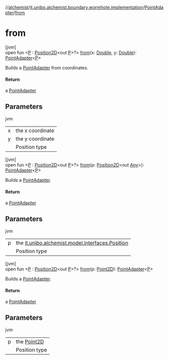 //[alchemist](../../../index.md)/[it.unibo.alchemist.boundary.wormhole.implementation](../index.md)/[PointAdapter](index.md)/[from](from.md)

# from

[jvm]\
open fun <[P](from.md) : [Position2D](../../it.unibo.alchemist.model.interfaces/-position2-d/index.md)<out [P](index.md)>?> [from](from.md)(x: [Double](https://kotlinlang.org/api/latest/jvm/stdlib/kotlin/-double/index.html), y: [Double](https://kotlinlang.org/api/latest/jvm/stdlib/kotlin/-double/index.html)): [PointAdapter](index.md)<[P](index.md)>

Builds a [PointAdapter](index.md) from coordinates.

#### Return

a [PointAdapter](index.md)

## Parameters

jvm

| | |
|---|---|
| x | the x coordinate |
| y | the y coordinate |
| <P> | Position type |

[jvm]\
open fun <[P](from.md) : [Position2D](../../it.unibo.alchemist.model.interfaces/-position2-d/index.md)<out [P](index.md)>?> [from](from.md)(p: [Position2D](../../it.unibo.alchemist.model.interfaces/-position2-d/index.md)<out [Any](https://kotlinlang.org/api/latest/jvm/stdlib/kotlin/-any/index.html)>): [PointAdapter](index.md)<[P](index.md)>

Builds a [PointAdapter](index.md).

#### Return

a [PointAdapter](index.md)

## Parameters

jvm

| | |
|---|---|
| p | the [it.unibo.alchemist.model.interfaces.Position](../../it.unibo.alchemist.model.interfaces/-position/index.md) |
| <P> | Position type |

[jvm]\
open fun <[P](from.md) : [Position2D](../../it.unibo.alchemist.model.interfaces/-position2-d/index.md)<out [P](index.md)>?> [from](from.md)(p: [Point2D](https://docs.oracle.com/javase/8/docs/api/java/awt/geom/Point2D.html)): [PointAdapter](index.md)<[P](index.md)>

Builds a [PointAdapter](index.md).

#### Return

a [PointAdapter](index.md)

## Parameters

jvm

| | |
|---|---|
| p | the [Point2D](https://docs.oracle.com/javase/8/docs/api/java/awt/geom/Point2D.html) |
| <P> | Position type |
